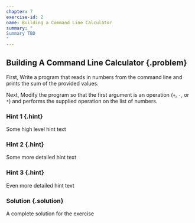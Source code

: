 ```yaml
---
chapter: 7
exercise-id: 2
name: Building a Command Line Calculator
summary: "
Summary TBD
"
---
```


## Building A Command Line Calculator {.problem}

First, Write a program that reads in numbers from the command line and prints
the sum of the provided values.

Next, Modify the program so that the first argument is an operation (`+`, `-`,
or `*`) and performs the supplied operation on the list of numbers.

### Hint 1 {.hint}

Some high level hint text

### Hint 2 {.hint}

Some more detailed hint text

### Hint 3 {.hint}

Even more detailed hint text

### Solution {.solution}

A complete solution for the exercise
